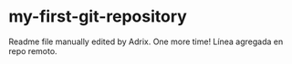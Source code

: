 # my-first-git-repository

Readme file manually edited by Adrix. One more time!
Línea agregada en repo remoto.
